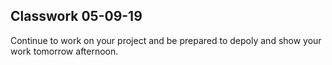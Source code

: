 ## Classwork 05-09-19

Continue to work on your project and be prepared to depoly and show your work tomorrow afternoon.